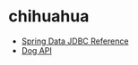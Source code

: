 # chihuahua

* [Spring Data JDBC Reference](https://spring.pleiades.io/spring-data/jdbc/docs/current/reference/html/#reference)
* [Dog API](https://dog.ceo/dog-api/documentation/)